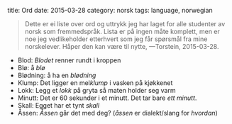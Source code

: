 title: Ord
date: 2015-03-28
category: norsk
tags: language, norwegian

> Dette er ei liste over ord og uttrykk jeg har laget for alle
> studenter av norsk som fremmedspråk. Lista er på ingen måte komplett,
> men er noe jeg vedlikeholder etterhvert som jeg får spørsmål fra
> mine norskelever.  Håper den kan være til nytte, —Torstein,
> 2015-03-28.

- Blod: *Blodet* renner rundt i kroppen
- Blø: å *blø*
- Blødning: å ha en *blødning*
- Klump: Det ligger en mel*klump* i vasken på kjøkkenet
- Lokk: Legg et *lokk* på gryta så maten holder seg varm
- Minutt: Det er 60 sekunder i et minutt. Det tar bare *ett minutt*.
- Skall: Egget har et tynt *skall*
- Åssen: *Åssen* går det med deg? (*åssen* er dialekt/slang for *hvordan*)
